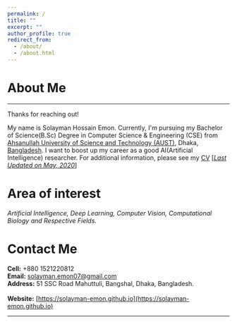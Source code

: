 ```yaml
---
permalink: /
title: ""
excerpt: ""
author_profile: true
redirect_from: 
  - /about/
  - /about.html
---
```


# About Me
-----------
Thanks for reaching out!

My name is Solayman Hossain Emon. Currently, I'm pursuing my Bachelor of Science(B.Sc) Degree in 
Computer Science & Engineering (CSE) from [Ahsanullah University of Science and Technology (AUST)](http://aust.edu/index.htm),
Dhaka, [Bangladesh](https://en.wikipedia.org/wiki/Bangladesh). I want to boost up my career as a good AI(Artificial Intelligence) researcher. For additional information, please see my 
[CV](https://Solayman-Emon.github.io/files/resume_Solayman_Hossain_Emon.pdf) [<ins>*Last Updated on May, 2020*</ins>]

# Area of interest

*Artificial Intelligence, Deep Learning, Computer Vision, Computational Biology and Respective Fields.*

# Contact Me 

**Cell:**    +880 1521220812 <br/>
**Email:**   solayman.emon07@gmail.com  <br/>
**Address:** 51 SSC Road Mahuttuli, Bangshal, Dhaka, Bangladesh. <br/>              			 
**Website:** [https://solayman-emon.github.io](https://solayman-emon.github.io)  <br/>

-----------

